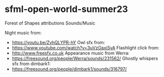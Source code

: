 # sfml-open-world-summer23
 
Forest of Shapes attributions
Sounds/Music

Night music from:
* https://youtu.be/ZvhQLYPR-hY
Owl sfx from:
* https://www.youtube.com/watch?v=3uVzOaxiSyA
Flashlight click from:
* http://www.freesfx.co.uk
Appearance music from Werra:
* https://freesound.org/people/Werra/sounds/231562/
Ghostly whispers sfx from dimbark1:
* https://freesound.org/people/dimbark1/sounds/316797/
